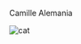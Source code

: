 Camille Alemania

![cat](https://encrypted-tbn0.gstatic.com/images?q=tbn:ANd9GcSmO1Rszxjefs2dnKYAPWLehZkLKQq01wfDJdboAJpE3oT3LSWbXA&s)